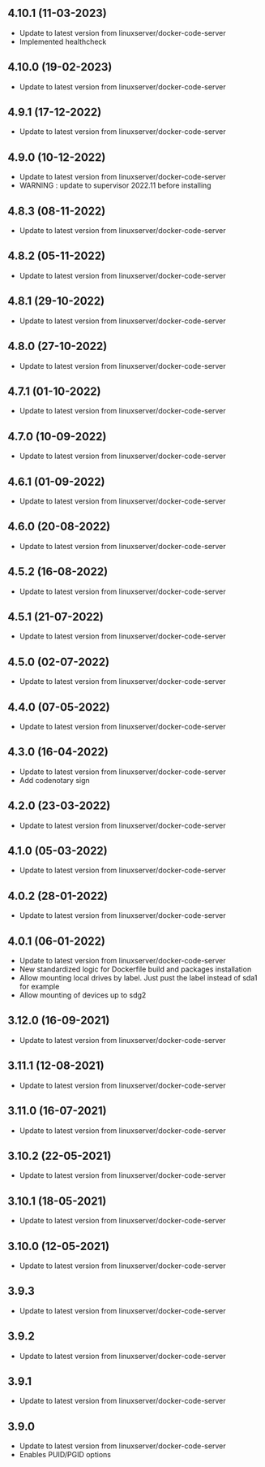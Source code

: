 
## 4.10.1 (11-03-2023)
- Update to latest version from linuxserver/docker-code-server
- Implemented healthcheck

## 4.10.0 (19-02-2023)
- Update to latest version from linuxserver/docker-code-server

## 4.9.1 (17-12-2022)
- Update to latest version from linuxserver/docker-code-server

## 4.9.0 (10-12-2022)
- Update to latest version from linuxserver/docker-code-server
- WARNING : update to supervisor 2022.11 before installing

## 4.8.3 (08-11-2022)
- Update to latest version from linuxserver/docker-code-server

## 4.8.2 (05-11-2022)
- Update to latest version from linuxserver/docker-code-server

## 4.8.1 (29-10-2022)
- Update to latest version from linuxserver/docker-code-server

## 4.8.0 (27-10-2022)
- Update to latest version from linuxserver/docker-code-server

## 4.7.1 (01-10-2022)
- Update to latest version from linuxserver/docker-code-server

## 4.7.0 (10-09-2022)
- Update to latest version from linuxserver/docker-code-server

## 4.6.1 (01-09-2022)
- Update to latest version from linuxserver/docker-code-server

## 4.6.0 (20-08-2022)
- Update to latest version from linuxserver/docker-code-server

## 4.5.2 (16-08-2022)
- Update to latest version from linuxserver/docker-code-server

## 4.5.1 (21-07-2022)
- Update to latest version from linuxserver/docker-code-server

## 4.5.0 (02-07-2022)
- Update to latest version from linuxserver/docker-code-server

## 4.4.0 (07-05-2022)
- Update to latest version from linuxserver/docker-code-server

## 4.3.0 (16-04-2022)
- Update to latest version from linuxserver/docker-code-server
- Add codenotary sign

## 4.2.0 (23-03-2022)

- Update to latest version from linuxserver/docker-code-server

## 4.1.0 (05-03-2022)

- Update to latest version from linuxserver/docker-code-server

## 4.0.2 (28-01-2022)

- Update to latest version from linuxserver/docker-code-server

## 4.0.1 (06-01-2022)

- Update to latest version from linuxserver/docker-code-server
- New standardized logic for Dockerfile build and packages installation
- Allow mounting local drives by label. Just pust the label instead of sda1 for example
- Allow mounting of devices up to sdg2

## 3.12.0 (16-09-2021)

- Update to latest version from linuxserver/docker-code-server

## 3.11.1 (12-08-2021)

- Update to latest version from linuxserver/docker-code-server

## 3.11.0 (16-07-2021)

- Update to latest version from linuxserver/docker-code-server

## 3.10.2 (22-05-2021)

- Update to latest version from linuxserver/docker-code-server

## 3.10.1 (18-05-2021)

- Update to latest version from linuxserver/docker-code-server

## 3.10.0 (12-05-2021)

- Update to latest version from linuxserver/docker-code-server

## 3.9.3

- Update to latest version from linuxserver/docker-code-server

## 3.9.2

- Update to latest version from linuxserver/docker-code-server

## 3.9.1

- Update to latest version from linuxserver/docker-code-server

## 3.9.0

- Update to latest version from linuxserver/docker-code-server
- Enables PUID/PGID options

